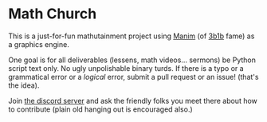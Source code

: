 # Math Church

This is a just-for-fun mathutainment project using [Manim](https://www.manim.community/) (of [3b1b](https://www.3blue1brown.com/) fame) as a graphics engine.

One goal is for all deliverables (lessens, math videos... sermons) be Python script text only. No ugly unpolishable binary turds. If there is a typo or a grammatical error or a _logical_ error, submit a pull request or an issue! (that's the idea).

Join [the discord server](https://discord.gg/XTHcHc7N) and ask the friendly folks you meet there about how to contribute (plain old hanging out is encouraged also.)
